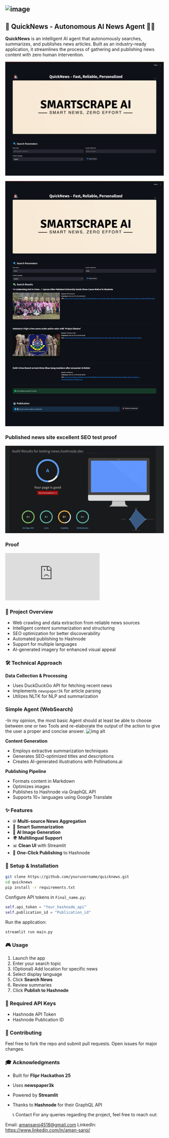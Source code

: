 ![image](https://github.com/user-attachments/assets/dd11bb5a-4ec1-4447-a297-4db44515e382)
---

## 🚀 QuickNews - Autonomous AI News Agent 🤖📰

**QuickNews** is an intelligent AI agent that autonomously searches, summarizes, and publishes news articles. Built as an industry-ready application, it streamlines the process of gathering and publishing news content with zero human intervention.

![image alt](https://github.com/amansaroj9616/AI-news-Summarized/blob/e1767482f53ceb59ca65fc289b0e7917c13b04a4/ss1.png)

![image alt](https://github.com/amansaroj9616/AI-news-Summarized/blob/e18e6475f632c399fceb0284fc5ba3e36fc2571e/ss2.png)

### Published news site excellent SEO test proof

![image alt](https://github.com/amansaroj9616/AI-news-Summarized/blob/406e5066d144759e8c9eea3d27e2a575454631ca/seo.jpg)

### Proof

![news regrading pdf](https://github.com/amansaroj9616/AI-news-Summarized/blob/f7887cfff32f084f77f6a1e41300627d61cdfdca/published_news.pdf)

### 🎯 Project Overview
- Web crawling and data extraction from reliable news sources
- Intelligent content summarization and structuring
- SEO optimization for better discoverability
- Automated publishing to Hashnode
- Support for multiple languages
- AI-generated imagery for enhanced visual appeal

### 🛠️ Technical Approach
**Data Collection & Processing**
- Uses DuckDuckGo API for fetching recent news
- Implements `newspaper3k` for article parsing
- Utilizes NLTK for NLP and summarization


### Simple Agent (WebSearch)
-In my opinion, the most basic Agent should at least be able to choose between one or two Tools and re-elaborate the output of the action to give the user a proper and concise answer. 
![img alt]()

**Content Generation**
- Employs extractive summarization techniques
- Generates SEO-optimized titles and descriptions
- Creates AI-generated illustrations with Pollinations.ai

**Publishing Pipeline**
- Formats content in Markdown
- Optimizes images
- Publishes to Hashnode via GraphQL API
- Supports 10+ languages using Google Translate

### ✨ Features
- 🌐 **Multi-source News Aggregation**
- 📝 **Smart Summarization**
- 🎨 **AI Image Generation**
- 🌍 **Multilingual Support**
- 📊 **Clean UI** with Streamlit
- 🚀 **One-Click Publishing** to Hashnode

### 🔧 Setup & Installation
```bash
git clone https://github.com/yourusername/quicknews.git
cd quicknews
pip install -r requirements.txt
```

Configure API tokens in `Final_name.py`:
```python
self.api_token = "Your_hashnode_api"
self.publication_id = "Publication_id"
```

Run the application:
```bash
streamlit run main.py
```

### 🎮 Usage
1. Launch the app
2. Enter your search topic
3. (Optional) Add location for specific news
4. Select display language
5. Click **Search News**
6. Review summaries
7. Click **Publish to Hashnode**

### 🔑 Required API Keys
- Hashnode API Token
- Hashnode Publication ID

### 🤝 Contributing
Feel free to fork the repo and submit pull requests. Open issues for major changes.

### 🎓 Acknowledgments
- Built for **Flipr Hackathon 25**
- Uses **newspaper3k**
- Powered by **Streamlit**
- Thanks to **Hashnode** for their GraphQL API


  📞 Contact
For any queries regarding the project, feel free to reach out:

Email: amansaroj4518@gmail.com
LinkedIn: https://www.linkedin.com/in/aman-saroj/
